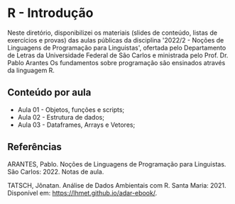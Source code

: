 # R - Introdução

Neste diretório, disponibilizei os materiais (slides de conteúdo, listas de exercícios e provas) das aulas públicas da disciplina '2022/2 - Noções de Linguagens de Programação para Linguistas', ofertada pelo Departamento de Letras da Universidade Federal de São Carlos e ministrada pelo Prof. Dr. Pablo Arantes Os fundamentos sobre programação são ensinados através da linguagem R.

## Conteúdo por aula
- Aula 01 - Objetos, funções e scripts;
- Aula 02 - Estrutura de dados;
- Aula 03 - Dataframes, Arrays e Vetores;

## Referências

ARANTES, Pablo. Noções de Linguagens de Programação para Linguistas. São Carlos: 2022. Notas de aula.

TATSCH, Jônatan. Análise de Dados Ambientais com R. Santa Maria: 2021. Disponível em: <https://lhmet.github.io/adar-ebook/>.
